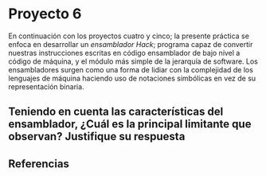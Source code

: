 # Proyecto 6
En continuación con los proyectos cuatro y cinco; la presente práctica se enfoca en desarrollar un *ensamblador Hack*; programa capaz de convertir nuestras instrucciones escritas en código ensamblador de bajo nivel a código de máquina, y el módulo más simple de la jerarquía de software. Los ensambladores surgen como una forma de lidiar con la complejidad de los lenguajes de máquina haciendo uso de notaciones simbólicas en vez de su representación binaria.



## Teniendo en cuenta las características del ensamblador, ¿Cuál es la principal limitante que observan? Justifique su respuesta

## Referencias
